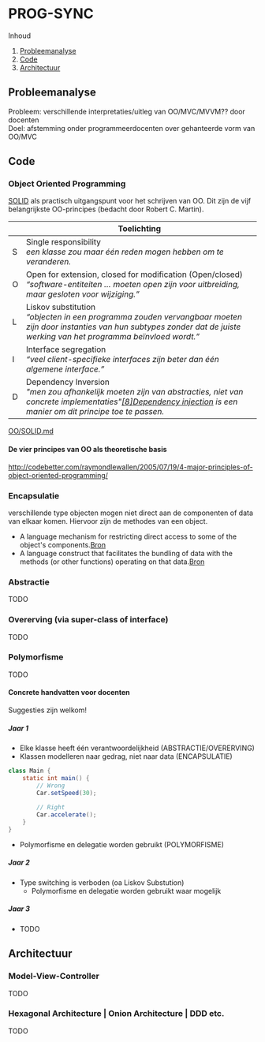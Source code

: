 # PROG-SYNC

Inhoud
1. [Probleemanalyse](#Probleemanalyse)
2. [Code](#Code)
3. [Architectuur](#Architectuur)

## Probleemanalyse

Probleem: verschillende interpretaties/uitleg van OO/MVC/MVVM?? door docenten
<br>Doel: afstemming onder programmeerdocenten over gehanteerde vorm van OO/MVC

## Code

### Object Oriented Programming

[SOLID](https://nl.wikipedia.org/wiki/SOLID) als practisch uitgangspunt voor het schrijven van OO. Dit zijn de vijf belangrijkste OO-principes (bedacht door Robert C. Martin).

|   | Toelichting
|---|-------------------------------------------------------------------------------------------------------------------------------------------------------------------------
| S | Single responsibility<br>_een klasse zou maar één reden mogen hebben om te veranderen._
| O | Open for extension, closed for modification (Open/closed)<br>_“software-entiteiten … moeten open zijn voor uitbreiding, maar gesloten voor wijziging.”_
| L | Liskov substitution<br>_“objecten in een programma zouden vervangbaar moeten zijn door instanties van hun subtypes zonder dat de juiste werking van het programma beïnvloed wordt.”_
| I | Interface segregation<br>_“veel client-specifieke interfaces zijn beter dan één algemene interface.”_
| D | Dependency Inversion<br>_"men zou afhankelijk moeten zijn van abstracties, niet van concrete implementaties"[[8]](https://nl.wikipedia.org/wiki/SOLID#cite_note-martin-design-principles-8)[Dependency injection](https://nl.wikipedia.org/wiki/Dependency_injection) is een manier om dit principe toe te passen._

[OO/SOLID.md](https://github.com/Avans/PROG-SYNC/blob/master/OO/SOLID.md)


#### De vier principes van OO als theoretische basis
http://codebetter.com/raymondlewallen/2005/07/19/4-major-principles-of-object-oriented-programming/

### Encapsulatie

verschillende type objecten mogen niet direct aan de componenten of data van elkaar komen. Hiervoor zijn de methodes van een object.
- A language mechanism for restricting direct access to some of the object's components.[Bron](https://en.wikipedia.org/wiki/Encapsulation_(computer_programming))
- A language construct that facilitates the bundling of data with the methods (or other functions) operating on that data.[Bron](https://en.wikipedia.org/wiki/Encapsulation_(computer_programming))

### Abstractie
TODO

### Overerving (via super-class of interface)
TODO

### Polymorfisme
TODO

#### Concrete handvatten voor docenten

Suggesties zijn welkom!

##### Jaar 1
- Elke klasse heeft één verantwoordelijkheid (ABSTRACTIE/OVERERVING)
- Klassen modelleren naar gedrag, niet naar data (ENCAPSULATIE)
```Java
class Main {
    static int main() {
        // Wrong
        Car.setSpeed(30);
        
        // Right
        Car.accelerate();
    }
}
```
- Polymorfisme en delegatie worden gebruikt (POLYMORFISME)

##### Jaar 2
- Type switching is verboden (oa Liskov Substution)
  - Polymorfisme en delegatie worden gebruikt waar mogelijk

##### Jaar 3
- TODO

## Architectuur

### Model-View-Controller
TODO

### Hexagonal Architecture | Onion Architecture | DDD etc.
TODO
